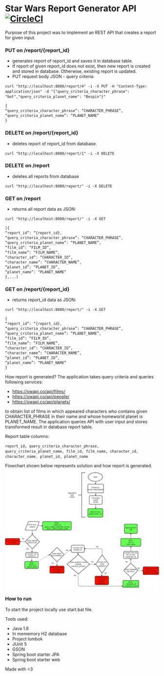 # Star Wars Report Generator API [![CircleCI](https://circleci.com/gh/WojciechWeg/Star-Wars-Report-Generator-API.svg?style=svg)](https://circleci.com/gh/WojciechWeg/Star-Wars-Report-Generator-API)

Purpose of this project was to implement an REST API that creates a report 
for given input. 

### PUT on /report/{report_id} 
- generates report of report_id and saves it in database
table.
- If report of given report_id does not exist, then new report is created and
stored in database. Otherwise, existing report is updated.
- PUT request body JSON - query criteria:

`curl "http://localhost:8080/report/4" -i -X PUT -H "Content-Type: application/json" -d "{"query_criteria_character_phrase": "bot","query_criteria_planet_name": "Bespin"}"`
```
{
“query_criteria_character_phrase”: “CHARACTER_PHRASE”,
“query_criteria_planet_name”: “PLANET_NAME”
}
```

### DELETE on /report/{report_id}
- deletes report of report_id from database.

`curl "http://localhost:8080/report/1" -i -X DELETE`

### DELETE on /report
 - deletes all reports from database
 
 `curl "http://localhost:8080/report/" -i -X DELETE`

### GET on /report 
- returns all report data as JSON:

`curl "http://localhost:8080/report/" -i -X GET`


```
[{
“report_id”: “{report_id},
“query_criteria_character_phrase”: “CHARACTER_PHRASE”,
“query_criteria_planet_name”: “PLANET_NAME”,
“film_id”: “FILM_ID”,
“film_name”: “FILM_NAME”,
“character_id”: “CHARACTER_ID”,
“character_name”: “CHARACTER_NAME”,
“planet_id”: “PLANET_ID”,
“planet_name”: “PLANET_NAME”
},...]
```
### GET on /report/{report_id}
 - returns report_id data as JSON:
 
`curl "http://localhost:8080/report/" -i -X GET`

```
{
“report_id”: “{report_id},
“query_criteria_character_phrase”: “CHARACTER_PHRASE”,
“query_criteria_planet_name”: “PLANET_NAME”,
“film_id”: “FILM_ID”,
“film_name”: “FILM_NAME”,
“character_id”: “CHARACTER_ID”,
“character_name”: “CHARACTER_NAME”,
“planet_id”: “PLANET_ID”,
“planet_name”: “PLANET_NAME”
}
```

How report is generated?
The application takes query criteria and queries following services:
- https://swapi.co/api/films/
- https://swapi.co/api/people/
- https://swapi.co/api/planets/

to obtain list of films in which appeared characters who contains given
CHARACTER_PHRASE in their name and whose homeworld planet is PLANET_NAME.
The application queries API with user input and stores transformed result in database report
table. 

Report table columns:

`report_id, query_criteria_character_phrase,
query_criteria_planet_name, film_id, film_name, character_id,
character_name, planet_id, planet_name`

Flowchart shown below represents solution and how report is generated.

![Flowchart_image](Star_Wars_API_Flow_chart_new.jpg)


### How to run
To start the project locally use start.bat file.


Tools used:
- Java 1.8
- In mememory H2 database
- Project lombok
- JUnit 5
- GSON
- Spring boot starter JPA
- Spring boot starter web

Made with <3 